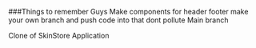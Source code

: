 ###Things to remember Guys
Make components for header footer
make your own branch and push code into that dont pollute Main branch







Clone of SkinStore Application 